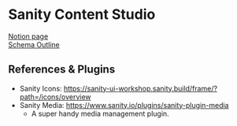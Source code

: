 # Sanity Content Studio
[Notion page](https://www.notion.so/julesjazz/Grapefruit-Labs-Collab-a6444b0525334cae900ef1b1a3c65f3b)  
[Schema Outline](https://www.notion.so/julesjazz/data-outline-d1104fb13ecd4e5fba37a385fabd141f)  


## References & Plugins
- Sanity Icons: https://sanity-ui-workshop.sanity.build/frame/?path=/icons/overview
- Sanity Media: https://www.sanity.io/plugins/sanity-plugin-media
  - A super handy media management plugin.  